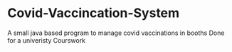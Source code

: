 # Covid-Vaccincation-System
A small java based  program to manage covid vaccinations in booths
Done for a univeristy Courswork
